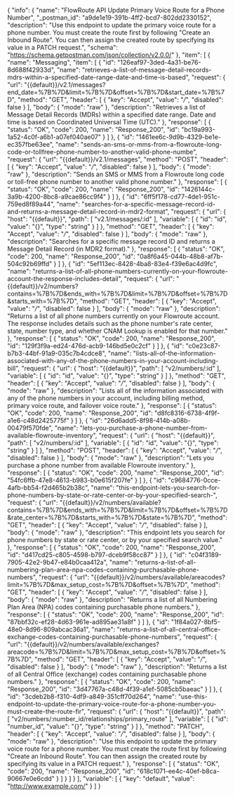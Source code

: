 {
  "info": {
    "name": "FlowRoute API Update Primary Voice Route for a Phone Number",
    "_postman_id": "a9de1e19-391b-4ff2-bcd7-802dd2330152",
    "description": "Use this endpoint to update the primary voice route for a phone number. You must create the route first by following \"Create an Inbound Route\". You can then assign the created route by specifying its value in a PATCH request.",
    "schema": "https://schema.getpostman.com/json/collection/v2.0.0/"
  },
  "item": [
    {
      "name": "Messaging",
      "item": [
        {
          "id": "126eaf97-3ded-4a31-be76-8d688f42933d",
          "name": "retrieves-a-list-of-message-detail-records-mdrs-within-a-specified-date-range-date-and-time-is-based",
          "request": {
            "url": "{{default}}/v2.1/messages?end_date=%7B%7D&limit=%7B%7D&offset=%7B%7D&start_date=%7B%7D",
            "method": "GET",
            "header": [
              {
                "key": "Accept",
                "value": "*/*",
                "disabled": false
              }
            ],
            "body": {
              "mode": "raw"
            },
            "description": "Retrieves a list of Message Detail Records (MDRs) within a specified date range. Date and time is based on Coordinated Universal Time (UTC)."
          },
          "response": [
            {
              "status": "OK",
              "code": 200,
              "name": "Response_200",
              "id": "bc19a993-1a52-4c0f-a6b1-a07ef040ae07"
            }
          ]
        },
        {
          "id": "1461ee6c-9d9b-4329-be1e-ec357fbe63ee",
          "name": "sends-an-sms-or-mms-from-a-flowroute-long-code-or-tollfree-phone-number-to-another-valid-phone-numbe",
          "request": {
            "url": "{{default}}/v2.1/messages",
            "method": "POST",
            "header": [
              {
                "key": "Accept",
                "value": "*/*",
                "disabled": false
              }
            ],
            "body": {
              "mode": "raw"
            },
            "description": "Sends an SMS or MMS from a Flowroute long code or toll-free phone number to another valid phone number."
          },
          "response": [
            {
              "status": "OK",
              "code": 200,
              "name": "Response_200",
              "id": "1426144c-3a9b-4200-8bc8-a9cae86cc9f4"
            }
          ]
        },
        {
          "id": "6ff5f178-cd77-4de1-951c-759ed8f89a44",
          "name": "searches-for-a-specific-message-record-id-and-returns-a-message-detail-record-in-mdr2-format",
          "request": {
            "url": {
              "host": "{{default}}",
              "path": [
                "v2.1/messages/:id"
              ],
              "variable": [
                {
                  "id": "id",
                  "value": "{}",
                  "type": "string"
                }
              ]
            },
            "method": "GET",
            "header": [
              {
                "key": "Accept",
                "value": "*/*",
                "disabled": false
              }
            ],
            "body": {
              "mode": "raw"
            },
            "description": "Searches for a specific message record ID and returns a Message Detail Record (in MDR2 format)."
          },
          "response": [
            {
              "status": "OK",
              "code": 200,
              "name": "Response_200",
              "id": "0a8f6a45-044b-48b8-af7b-504c92b69ffd"
            }
          ]
        },
        {
          "id": "5ef113ec-8428-4ba8-83e4-f39e6ac4d9fc",
          "name": "returns-a-list-of-all-phone-numbers-currently-on-your-flowroute-account-the-response-includes-detail",
          "request": {
            "url": "{{default}}/v2/numbers?contains=%7B%7D&ends_with=%7B%7D&limit=%7B%7D&offset=%7B%7D&starts_with=%7B%7D",
            "method": "GET",
            "header": [
              {
                "key": "Accept",
                "value": "*/*",
                "disabled": false
              }
            ],
            "body": {
              "mode": "raw"
            },
            "description": "Returns a list of all phone numbers currently on your Flowroute account. The response includes details such as the phone number's rate center, state, number type, and whether CNAM Lookup is enabled for that number."
          },
          "response": [
            {
              "status": "OK",
              "code": 200,
              "name": "Response_200",
              "id": "129f3f9a-ed24-476d-acb9-146bd5e0c2cf"
            }
          ]
        },
        {
          "id": "c0e23c87-b7b3-44bf-91a9-035c7b4cdce8",
          "name": "lists-all-of-the-information-associated-with-any-of-the-phone-numbers-in-your-account-including-bill",
          "request": {
            "url": {
              "host": "{{default}}",
              "path": [
                "v2/numbers/:id"
              ],
              "variable": [
                {
                  "id": "id",
                  "value": "{}",
                  "type": "string"
                }
              ]
            },
            "method": "GET",
            "header": [
              {
                "key": "Accept",
                "value": "*/*",
                "disabled": false
              }
            ],
            "body": {
              "mode": "raw"
            },
            "description": "Lists all of the information associated with any of the phone numbers in your account, including billing method, primary voice route, and failover voice route."
          },
          "response": [
            {
              "status": "OK",
              "code": 200,
              "name": "Response_200",
              "id": "d8fc8316-6738-4f9f-a1e6-c48d2425775f"
            }
          ]
        },
        {
          "id": "26d6add5-8f98-414b-a08b-00479f570fde",
          "name": "lets-you-purchase-a-phone-number-from-available-flowroute-inventory",
          "request": {
            "url": {
              "host": "{{default}}",
              "path": [
                "v2/numbers/:id"
              ],
              "variable": [
                {
                  "id": "id",
                  "value": "{}",
                  "type": "string"
                }
              ]
            },
            "method": "POST",
            "header": [
              {
                "key": "Accept",
                "value": "*/*",
                "disabled": false
              }
            ],
            "body": {
              "mode": "raw"
            },
            "description": "Lets you purchase a phone number from available Flowroute inventory."
          },
          "response": [
            {
              "status": "OK",
              "code": 200,
              "name": "Response_200",
              "id": "54fc6ffb-47e8-4613-b983-b0e615f207fe"
            }
          ]
        },
        {
          "id": "c9684776-0cce-4afb-bb54-f2d465b2b38c",
          "name": "this-endpoint-lets-you-search-for-phone-numbers-by-state-or-rate-center-or-by-your-specified-search-",
          "request": {
            "url": "{{default}}/v2/numbers/available?contains=%7B%7D&ends_with=%7B%7D&limit=%7B%7D&offset=%7B%7D&rate_center=%7B%7D&starts_with=%7B%7D&state=%7B%7D",
            "method": "GET",
            "header": [
              {
                "key": "Accept",
                "value": "*/*",
                "disabled": false
              }
            ],
            "body": {
              "mode": "raw"
            },
            "description": "This endpoint lets you search for phone numbers by state or rate center, or by your specified search value."
          },
          "response": [
            {
              "status": "OK",
              "code": 200,
              "name": "Response_200",
              "id": "d417cd25-c805-4598-b797-dceb9f58cc87"
            }
          ]
        },
        {
          "id": "c04f3189-7905-42e2-9b47-e84b0caa412a",
          "name": "returns-a-list-of-all-numbering-plan-area-npa-codes-containing-purchasable-phone-numbers",
          "request": {
            "url": "{{default}}/v2/numbers/available/areacodes?limit=%7B%7D&max_setup_cost=%7B%7D&offset=%7B%7D",
            "method": "GET",
            "header": [
              {
                "key": "Accept",
                "value": "*/*",
                "disabled": false
              }
            ],
            "body": {
              "mode": "raw"
            },
            "description": "Returns a list of all Numbering Plan Area (NPA) codes containing purchasable phone numbers."
          },
          "response": [
            {
              "status": "OK",
              "code": 200,
              "name": "Response_200",
              "id": "87bbf32c-ef28-4d63-961e-ad895ae31a8f"
            }
          ]
        },
        {
          "id": "1f84a027-8bf5-48e0-8d96-809abcac36a1",
          "name": "returns-a-list-of-all-central-office-exchange-codes-containing-purchasable-phone-numbers",
          "request": {
            "url": "{{default}}/v2/numbers/available/exchanges?areacode=%7B%7D&limit=%7B%7D&max_setup_cost=%7B%7D&offset=%7B%7D",
            "method": "GET",
            "header": [
              {
                "key": "Accept",
                "value": "*/*",
                "disabled": false
              }
            ],
            "body": {
              "mode": "raw"
            },
            "description": "Returns a list of all Central Office (exchange) codes containing purchasable phone numbers."
          },
          "response": [
            {
              "status": "OK",
              "code": 200,
              "name": "Response_200",
              "id": "3d47767a-c48d-4f39-a1ef-5085cb5baeac"
            }
          ]
        },
        {
          "id": "3cdeb2b8-f310-4df9-a849-351cff70d264",
          "name": "use-this-endpoint-to-update-the-primary-voice-route-for-a-phone-number-you-must-create-the-route-fir",
          "request": {
            "url": {
              "host": "{{default}}",
              "path": [
                "v2/numbers/:number_id/relationships/primary_route"
              ],
              "variable": [
                {
                  "id": "number_id",
                  "value": "{}",
                  "type": "string"
                }
              ]
            },
            "method": "PATCH",
            "header": [
              {
                "key": "Accept",
                "value": "*/*",
                "disabled": false
              }
            ],
            "body": {
              "mode": "raw"
            },
            "description": "Use this endpoint to update the primary voice route for a phone number. You must create the route first by following \"Create an Inbound Route\". You can then assign the created route by specifying its value in a PATCH request."
          },
          "response": [
            {
              "status": "OK",
              "code": 200,
              "name": "Response_200",
              "id": "618c1071-ee4c-40ef-b8ca-90667e0e6cdd"
            }
          ]
        }
      ]
    }
  ],
  "variable": [
    {
      "key": "default",
      "value": "http://www.example.com/"
    }
  ]
}